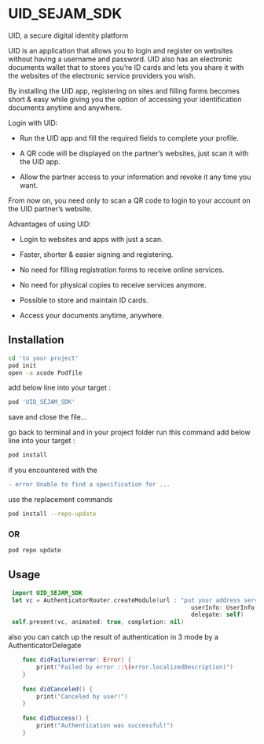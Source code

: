 
# UID_SEJAM_SDK

UID, a secure digital identity platform

UID is an application that allows you to login and register on websites without having a username and password. UID also has an electronic documents wallet that to stores you’re ID cards and lets you share it with the websites of the electronic service providers you wish.

By installing the UID app, registering on sites and filling forms becomes short & easy while giving you the option of accessing your identification documents anytime and anywhere.

Login with UID:

- Run the UID app and fill the required fields to complete your profile.

- A QR code will be displayed on the partner’s websites, just scan it with the UID app.

- Allow the partner access to your information and revoke it any time you want.

From now on, you need only to scan a QR code to login to your account on the UID partner’s website.


Advantages of using UID:

- Login to websites and apps with just a scan.

- Faster, shorter & easier signing and registering.

- No need for filling registration forms to receive online services.

- No need for physical copies to receive services anymore.

- Possible to store and maintain ID cards.

- Access your documents anytime, anywhere.


## Installation

```bash
cd 'to your project'
pod init
open -a xcode Podfile 
```
add below line into your target :
```bash
pod 'UID_SEJAM_SDK' 
```
save and close the file...

go back to terminal and in your project folder run this command
add below line into your target :
```bash
pod install 
```
if you encountered with the 
```diff
- error Unable to find a specification for ...
```
use the replacement commands
```bash
pod install --repo-update
```
### OR

```bash
pod repo update
```




## Usage

```swift
 import UID_SEJAM_SDK
 let vc = AuthenticatorRouter.createModule(url : "put your address server",
                                                    userInfo: UserInfo(nationalCode: "national code",serialCode: "serial code"),
                                                    delegate: self)
 self.present(vc, animated: true, completion: nil)

```
also you can catch up the result of authentication in 3 mode by a AuthenticatorDelegate
```swift
    func didFailure(error: Error) {
        print("Failed by error ::\(error.localizedDescription)")
    }
    
    func didCanceled() {
        print("Canceled by user!")
    }
    
    func didSuccess() {
        print("Authentication was successful!")
    }
```
